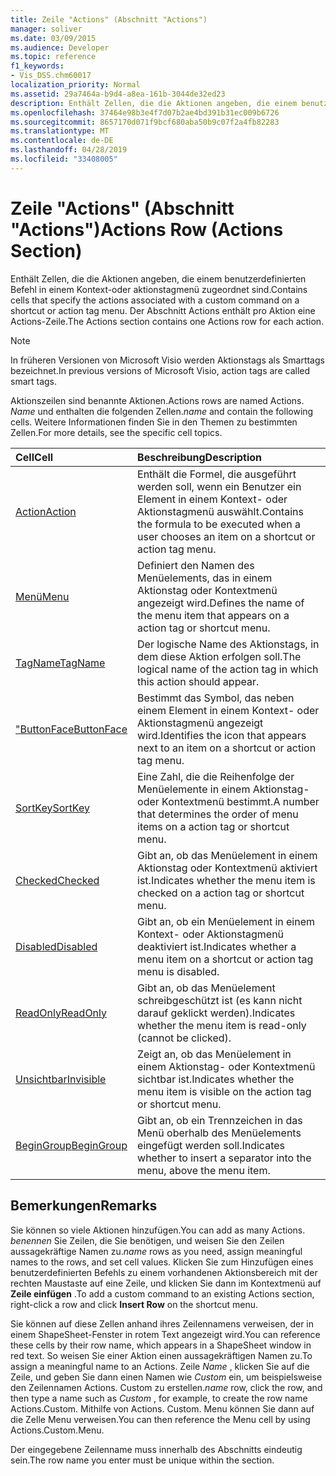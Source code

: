 ```yaml
---
title: Zeile "Actions" (Abschnitt "Actions")
manager: soliver
ms.date: 03/09/2015
ms.audience: Developer
ms.topic: reference
f1_keywords:
- Vis_DSS.chm60017
localization_priority: Normal
ms.assetid: 29a7464a-b9d4-a8ea-161b-3044de32ed23
description: Enthält Zellen, die die Aktionen angeben, die einem benutzerdefinierten Befehl in einem Kontext-oder aktionstagmenü zugeordnet sind. Der Abschnitt Actions enthält pro Aktion eine Actions-Zeile.
ms.openlocfilehash: 37464e98b3e4f7d07b2ae4bd391b31ec009b6726
ms.sourcegitcommit: 8657170d071f9bcf680aba50b9c07f2a4fb82283
ms.translationtype: MT
ms.contentlocale: de-DE
ms.lasthandoff: 04/28/2019
ms.locfileid: "33408005"
---
```

# <a name="actions-row-actions-section"></a><span data-ttu-id="ebd88-104">Zeile "Actions" (Abschnitt "Actions")</span><span class="sxs-lookup"><span data-stu-id="ebd88-104">Actions Row (Actions Section)</span></span>

<span data-ttu-id="ebd88-105">Enthält Zellen, die die Aktionen angeben, die einem benutzerdefinierten Befehl in einem Kontext-oder aktionstagmenü zugeordnet sind.</span><span class="sxs-lookup"><span data-stu-id="ebd88-105">Contains cells that specify the actions associated with a custom command on a shortcut or action tag menu.</span></span> <span data-ttu-id="ebd88-106">Der Abschnitt Actions enthält pro Aktion eine Actions-Zeile.</span><span class="sxs-lookup"><span data-stu-id="ebd88-106">The Actions section contains one Actions row for each action.</span></span>
  
> [!NOTE]
> <span data-ttu-id="ebd88-107">In früheren Versionen von Microsoft Visio werden Aktionstags als Smarttags bezeichnet.</span><span class="sxs-lookup"><span data-stu-id="ebd88-107">In previous versions of Microsoft Visio, action tags are called smart tags.</span></span> 
  
<span data-ttu-id="ebd88-108">Aktionszeilen sind benannte Aktionen.</span><span class="sxs-lookup"><span data-stu-id="ebd88-108">Actions rows are named Actions.</span></span> <span data-ttu-id="ebd88-109">*Name* und enthalten die folgenden Zellen.</span><span class="sxs-lookup"><span data-stu-id="ebd88-109">*name*  and contain the following cells.</span></span> <span data-ttu-id="ebd88-110">Weitere Informationen finden Sie in den Themen zu bestimmten Zellen.</span><span class="sxs-lookup"><span data-stu-id="ebd88-110">For more details, see the specific cell topics.</span></span> 
  
|<span data-ttu-id="ebd88-111">**Cell**</span><span class="sxs-lookup"><span data-stu-id="ebd88-111">**Cell**</span></span>|<span data-ttu-id="ebd88-112">**Beschreibung**</span><span class="sxs-lookup"><span data-stu-id="ebd88-112">**Description**</span></span>|
|:-----|:-----|
|[<span data-ttu-id="ebd88-113">Action</span><span class="sxs-lookup"><span data-stu-id="ebd88-113">Action</span></span>](action-cell-actions-section.md) <br/> |<span data-ttu-id="ebd88-114">Enthält die Formel, die ausgeführt werden soll, wenn ein Benutzer ein Element in einem Kontext- oder Aktionstagmenü auswählt.</span><span class="sxs-lookup"><span data-stu-id="ebd88-114">Contains the formula to be executed when a user chooses an item on a shortcut or action tag menu.</span></span>  <br/> |
|[<span data-ttu-id="ebd88-115">Menü</span><span class="sxs-lookup"><span data-stu-id="ebd88-115">Menu</span></span>](menu-cell-actions-section.md) <br/> |<span data-ttu-id="ebd88-116">Definiert den Namen des Menüelements, das in einem Aktionstag oder Kontextmenü angezeigt wird.</span><span class="sxs-lookup"><span data-stu-id="ebd88-116">Defines the name of the menu item that appears on a action tag or shortcut menu.</span></span>  <br/> |
|[<span data-ttu-id="ebd88-117">TagName</span><span class="sxs-lookup"><span data-stu-id="ebd88-117">TagName</span></span>](tagname-cell-actions-section.md) <br/> |<span data-ttu-id="ebd88-118">Der logische Name des Aktionstags, in dem diese Aktion erfolgen soll.</span><span class="sxs-lookup"><span data-stu-id="ebd88-118">The logical name of the action tag in which this action should appear.</span></span>  <br/> |
|[<span data-ttu-id="ebd88-119">"ButtonFace</span><span class="sxs-lookup"><span data-stu-id="ebd88-119">ButtonFace</span></span>](buttonface-cell-actions-section.md) <br/> |<span data-ttu-id="ebd88-120">Bestimmt das Symbol, das neben einem Element in einem Kontext- oder Aktionstagmenü angezeigt wird.</span><span class="sxs-lookup"><span data-stu-id="ebd88-120">Identifies the icon that appears next to an item on a shortcut or action tag menu.</span></span>  <br/> |
|[<span data-ttu-id="ebd88-121">SortKey</span><span class="sxs-lookup"><span data-stu-id="ebd88-121">SortKey</span></span>](sortkey-cell-actions-section.md) <br/> |<span data-ttu-id="ebd88-122">Eine Zahl, die die Reihenfolge der Menüelemente in einem Aktionstag- oder Kontextmenü bestimmt.</span><span class="sxs-lookup"><span data-stu-id="ebd88-122">A number that determines the order of menu items on a action tag or shortcut menu.</span></span>  <br/> |
|[<span data-ttu-id="ebd88-123">Checked</span><span class="sxs-lookup"><span data-stu-id="ebd88-123">Checked</span></span>](checked-cell-actions-section.md) <br/> |<span data-ttu-id="ebd88-124">Gibt an, ob das Menüelement in einem Aktionstag oder Kontextmenü aktiviert ist.</span><span class="sxs-lookup"><span data-stu-id="ebd88-124">Indicates whether the menu item is checked on a action tag or shortcut menu.</span></span>  <br/> |
|[<span data-ttu-id="ebd88-125">Disabled</span><span class="sxs-lookup"><span data-stu-id="ebd88-125">Disabled</span></span>](disabled-cell-actions-section.md) <br/> |<span data-ttu-id="ebd88-126">Gibt an, ob ein Menüelement in einem Kontext- oder Aktionstagmenü deaktiviert ist.</span><span class="sxs-lookup"><span data-stu-id="ebd88-126">Indicates whether a menu item on a shortcut or action tag menu is disabled.</span></span>  <br/> |
|[<span data-ttu-id="ebd88-127">ReadOnly</span><span class="sxs-lookup"><span data-stu-id="ebd88-127">ReadOnly</span></span>](readonly-cell-actions-section.md) <br/> |<span data-ttu-id="ebd88-128">Gibt an, ob das Menüelement schreibgeschützt ist (es kann nicht darauf geklickt werden).</span><span class="sxs-lookup"><span data-stu-id="ebd88-128">Indicates whether the menu item is read-only (cannot be clicked).</span></span>  <br/> |
|[<span data-ttu-id="ebd88-129">Unsichtbar</span><span class="sxs-lookup"><span data-stu-id="ebd88-129">Invisible</span></span>](invisible-cell-actions-section.md) <br/> |<span data-ttu-id="ebd88-130">Zeigt an, ob das Menüelement in einem Aktionstag- oder Kontextmenü sichtbar ist.</span><span class="sxs-lookup"><span data-stu-id="ebd88-130">Indicates whether the menu item is visible on the action tag or shortcut menu.</span></span>  <br/> |
|[<span data-ttu-id="ebd88-131">BeginGroup</span><span class="sxs-lookup"><span data-stu-id="ebd88-131">BeginGroup</span></span>](begingroup-cell-actions-section.md) <br/> |<span data-ttu-id="ebd88-132">Gibt an, ob ein Trennzeichen in das Menü oberhalb des Menüelements eingefügt werden soll.</span><span class="sxs-lookup"><span data-stu-id="ebd88-132">Indicates whether to insert a separator into the menu, above the menu item.</span></span>  <br/> |
   
## <a name="remarks"></a><span data-ttu-id="ebd88-133">Bemerkungen</span><span class="sxs-lookup"><span data-stu-id="ebd88-133">Remarks</span></span>

 <span data-ttu-id="ebd88-134">Sie können so viele Aktionen hinzufügen.</span><span class="sxs-lookup"><span data-stu-id="ebd88-134">You can add as many Actions.</span></span>  <span data-ttu-id="ebd88-135">*benennen* Sie Zeilen, die Sie benötigen, und weisen Sie den Zeilen aussagekräftige Namen zu.</span><span class="sxs-lookup"><span data-stu-id="ebd88-135">*name*  rows as you need, assign meaningful names to the rows, and set cell values.</span></span> <span data-ttu-id="ebd88-136">Klicken Sie zum Hinzufügen eines benutzerdefinierten Befehls zu einem vorhandenen Aktionsbereich mit der rechten Maustaste auf eine Zeile, und klicken Sie dann im Kontextmenü auf **Zeile einfügen** .</span><span class="sxs-lookup"><span data-stu-id="ebd88-136">To add a custom command to an existing Actions section, right-click a row and click **Insert Row** on the shortcut menu.</span></span> 
  
<span data-ttu-id="ebd88-137">Sie können auf diese Zellen anhand ihres Zeilennamens verweisen, der in einem ShapeSheet-Fenster in rotem Text angezeigt wird.</span><span class="sxs-lookup"><span data-stu-id="ebd88-137">You can reference these cells by their row name, which appears in a ShapeSheet window in red text.</span></span> <span data-ttu-id="ebd88-138">So weisen Sie einer Aktion einen aussagekräftigen Namen zu.</span><span class="sxs-lookup"><span data-stu-id="ebd88-138">To assign a meaningful name to an Actions.</span></span> <span data-ttu-id="ebd88-139">Zeile *Name* , klicken Sie auf die Zeile, und geben Sie dann einen Namen wie *Custom* ein, um beispielsweise den Zeilennamen Actions. Custom zu erstellen.</span><span class="sxs-lookup"><span data-stu-id="ebd88-139">*name*  row, click the row, and then type a name such as  *Custom*  , for example, to create the row name Actions.Custom.</span></span> <span data-ttu-id="ebd88-140">Mithilfe von Actions. Custom. Menu können Sie dann auf die Zelle Menu verweisen.</span><span class="sxs-lookup"><span data-stu-id="ebd88-140">You can then reference the Menu cell by using Actions.Custom.Menu.</span></span> 
  
<span data-ttu-id="ebd88-141">Der eingegebene Zeilenname muss innerhalb des Abschnitts eindeutig sein.</span><span class="sxs-lookup"><span data-stu-id="ebd88-141">The row name you enter must be unique within the section.</span></span>
  

